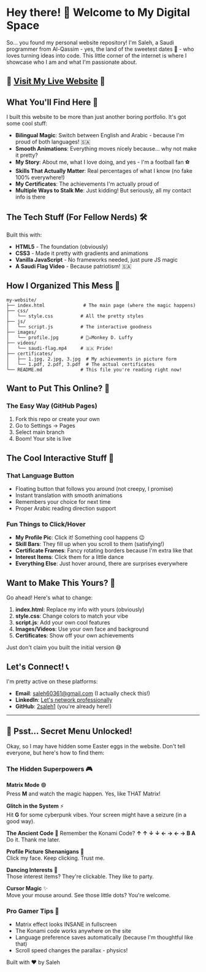 # Hey there! 👋 Welcome to My Digital Space

So... you found my personal website repository! I'm Saleh, a Saudi programmer from Al-Qassim - yes, the land of the sweetest dates 🌴 - who loves turning ideas into code. This little corner of the internet is where I showcase who I am and what I'm passionate about.

## 🚀 **[Visit My Live Website](https://2saleh1.github.io/personal-website/)** 🚀

## What You'll Find Here 🌟

I built this website to be more than just another boring portfolio. It's got some cool stuff:

- **Bilingual Magic**: Switch between English and Arabic - because I'm proud of both languages! 🇸🇦
- **Smooth Animations**: Everything moves nicely because... why not make it pretty?
- **My Story**: About me, what I love doing, and yes - I'm a football fan ⚽
- **Skills That Actually Matter**: Real percentages of what I know (no fake 100% everywhere!)
- **My Certificates**: The achievements I'm actually proud of
- **Multiple Ways to Stalk Me**: Just kidding! But seriously, all my contact info is there

## The Tech Stuff (For Fellow Nerds) 🛠️

Built this with:
- **HTML5** - The foundation (obviously)
- **CSS3** - Made it pretty with gradients and animations
- **Vanilla JavaScript** - No frameworks needed, just pure JS magic
- **A Saudi Flag Video** - Because patriotism! 🇸🇦

## How I Organized This Mess 📁

```
my-website/
├── index.html              # The main page (where the magic happens)
├── css/
│   └── style.css          # All the pretty styles
├── js/
│   └── script.js          # The interactive goodness
├── images/
│   └── profile.jpg        # 🏴‍☠️Monkey D. Luffy
├── videos/
│   └── saudi-flag.mp4     # 🇸🇦 Pride!
├── certificates/
│   ├── 1.jpg, 2.jpg, 3.jpg  # My achievements in picture form
│   └── 1.pdf, 2.pdf, 3.pdf  # The actual certificates
└── README.md              # This file you're reading right now!
```

## Want to Put This Online? 🚀

### The Easy Way (GitHub Pages)
1. Fork this repo or create your own
2. Go to Settings → Pages
3. Select main branch
4. Boom! Your site is live


## The Cool Interactive Stuff 🎨

### That Language Button
- Floating button that follows you around (not creepy, I promise)
- Instant translation with smooth animations
- Remembers your choice for next time
- Proper Arabic reading direction support

### Fun Things to Click/Hover
- **My Profile Pic**: Click it! Something cool happens 😉
- **Skill Bars**: They fill up when you scroll to them (satisfying!)
- **Certificate Frames**: Fancy rotating borders because I'm extra like that
- **Interest Items**: Click them for a little dance
- **Everything Else**: Just hover around, there are surprises everywhere

## Want to Make This Yours? 🔧

Go ahead! Here's what to change:

1. **index.html**: Replace my info with yours (obviously)
2. **style.css**: Change colors to match your vibe
3. **script.js**: Add your own cool features
4. **Images/Videos**: Use your own face and background
5. **Certificates**: Show off your own achievements

Just don't claim you built the initial version 😅

## Let's Connect! 📞

I'm pretty active on these platforms:
- **Email**: saleh60361@gmail.com (I actually check this!)
- **LinkedIn**: [Let's network professionally](https://www.linkedin.com/in/saleh-al-assaf-95470a349/)
- **GitHub**: [2saleh1](https://github.com/2saleh1) (you're already here!)


---

## 🤫 Psst... Secret Menu Unlocked!

Okay, so I may have hidden some Easter eggs in the website. Don't tell everyone, but here's how to find them:

### The Hidden Superpowers 🎮

**Matrix Mode** 🟢  
Press **M** and watch the magic happen. Yes, like THAT Matrix!

**Glitch in the System** ⚡  
Hit **G** for some cyberpunk vibes. Your screen might have a seizure (in a good way).

**The Ancient Code** 🌈 
Remember the Konami Code? **↑ ↑ ↓ ↓ ← → ← → B A**  
Do it. Thank me later.

**Profile Picture Shenanigans** 🔮  
Click my face. Keep clicking. Trust me.

**Dancing Interests** 💃  
Those interest items? They're clickable. They like to party.

**Cursor Magic** ✨  
Move your mouse around. See those little dots? You're welcome.

### Pro Gamer Tips 🎯
- Matrix effect looks INSANE in fullscreen
- The Konami code works anywhere on the site
- Language preference saves automatically (because I'm thoughtful like that)
- Scroll speed changes the parallax - physics!

Built with ❤️ by Saleh
